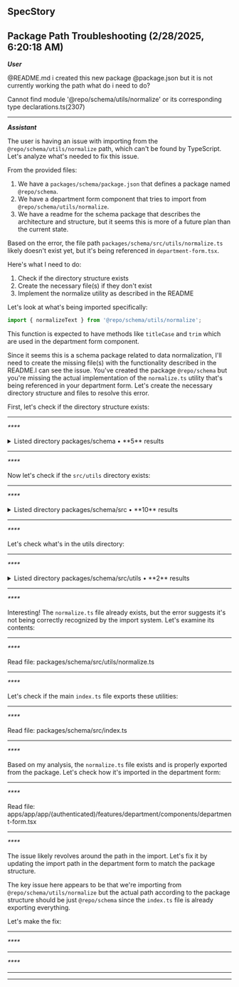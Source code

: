 ## SpecStory

## Package Path Troubleshooting (2/28/2025, 6:20:18 AM)

_**User**_

@README.md i created this new package @package.json but it is not currently working the path what do i need to do? 

Cannot find module '@repo/schema/utils/normalize' or its corresponding type declarations.ts(2307)

---

_**Assistant**_

<think>The user is having an issue with importing from the `@repo/schema/utils/normalize` path, which can't be found by TypeScript. Let's analyze what's needed to fix this issue.

From the provided files:

1. We have a `packages/schema/package.json` that defines a package named `@repo/schema`.
2. We have a department form component that tries to import from `@repo/schema/utils/normalize`.
3. We have a readme for the schema package that describes the architecture and structure, but it seems this is more of a future plan than the current state.

Based on the error, the file path `packages/schema/src/utils/normalize.ts` likely doesn't exist yet, but it's being referenced in `department-form.tsx`.

Here's what I need to do:

1. Check if the directory structure exists
2. Create the necessary file(s) if they don't exist
3. Implement the normalize utility as described in the README

Let's look at what's being imported specifically:
```typescript
import { normalizeText } from '@repo/schema/utils/normalize';
```

This function is expected to have methods like `titleCase` and `trim` which are used in the department form component.

Since it seems this is a schema package related to data normalization, I'll need to create the missing file(s) with the functionality described in the README.</think>I can see the issue. You've created the package `@repo/schema` but you're missing the actual implementation of the `normalize.ts` utility that's being referenced in your department form. Let's create the necessary directory structure and files to resolve this error.

First, let's check if the directory structure exists:

---

_****_

<details>
            <summary>Listed directory packages/schema • **5** results</summary>
        
| Name |
|-------|
| 📄 `README.md` |
| 📁 `src` |
| 📄 `package.json` |
| 📁 `node_modules` |
| 📄 `tsconfig.json` |

</details>

---

_****_



Now let's check if the `src/utils` directory exists:

---

_****_

<details>
            <summary>Listed directory packages/schema/src • **10** results</summary>
        
| Name |
|-------|
| 📁 `pipeline` |
| 📁 `entities` |
| 📁 `evolution` |
| 📁 `resilience` |
| 📄 `index.ts` |
| 📁 `config` |
| 📁 `events` |
| 📁 `utils` |
| 📄 `registry.ts` |
| 📁 `monitoring` |

</details>

---

_****_



Let's check what's in the utils directory:

---

_****_

<details>
            <summary>Listed directory packages/schema/src/utils • **2** results</summary>
        
| Name |
|-------|
| 📄 `client.ts` |
| 📄 `normalize.ts` |

</details>

---

_****_





Interesting! The `normalize.ts` file already exists, but the error suggests it's not being correctly recognized by the import system. Let's examine its contents:

---

_****_

Read file: packages/schema/src/utils/normalize.ts

---

_****_



Let's check if the main `index.ts` file exports these utilities:

---

_****_

Read file: packages/schema/src/index.ts

---

_****_





Based on my analysis, the `normalize.ts` file exists and is properly exported from the package. Let's check how it's imported in the department form:

---

_****_

Read file: apps/app/app/(authenticated)/features/department/components/department-form.tsx

---

_****_





The issue likely revolves around the path in the import. Let's fix it by updating the import path in the department form to match the package structure.

The key issue here appears to be that we're importing from `@repo/schema/utils/normalize` but the actual path according to the package structure should be just `@repo/schema` since the `index.ts` file is already exporting everything.

Let's make the fix:

---

_****_



---

_****_



---



---

